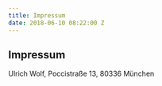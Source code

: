 ```yaml
---
title: Impressum
date: 2018-06-10 08:22:00 Z
---
```


## Impressum
Ulrich Wolf, Poccistraße 13, 80336 München